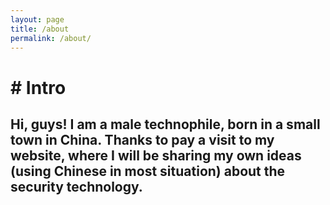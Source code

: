 ```yaml
---
layout: page
title: /about
permalink: /about/
---
```


# \# Intro
## Hi, guys! I am a male technophile, born in a small town in China. Thanks to pay a visit to my website, where I will be sharing my own ideas (using Chinese in most situation) about the security technology.